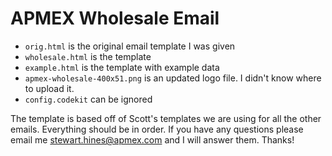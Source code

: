 # APMEX Wholesale Email

- `orig.html` is the original email template I was given
- `wholesale.html` is the template
- `example.html` is the template with example data
- `apmex-wholesale-400x51.png` is an updated logo file. I didn't know where to upload it.
- `config.codekit` can be ignored 

The template is based off of Scott's templates we are using for all the other emails. Everything should be in order. If you have any questions please email me [stewart.hines@apmex.com](mailto:stewart.hines@apmex.com) and I will answer them. Thanks!
